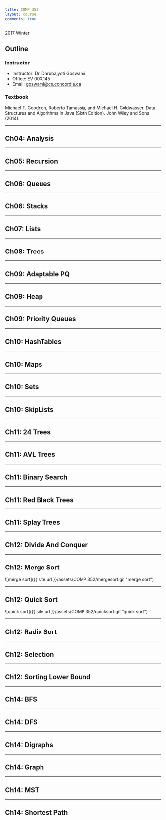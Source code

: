 ```yaml
---
title: COMP 352
layout: course
comments: true
---
```


2017 Winter

<!--more-->

## Outline

### Instructor
* Instructor: Dr. Dhrubajyoti Goswami
* Office: EV 003.145
* Email: goswami@cs.concordia.ca

### Textbook
Michael T. Goodrich, Roberto Tamassia, and Michael H. Goldwasser. Data Structures and Algorithms in Java (Sixth Edition). John Wiley and Sons (2014).

---

## Ch04: Analysis

---

## Ch05: Recursion

---

## Ch06: Queues

---

## Ch06: Stacks

---

## Ch07: Lists

---

## Ch08: Trees

---

## Ch09: Adaptable PQ

---

## Ch09: Heap

---

## Ch09: Priority Queues

---

## Ch10: HashTables

---

## Ch10: Maps

---

## Ch10: Sets

---

## Ch10: SkipLists


---

## Ch11: 24 Trees


---

## Ch11: AVL Trees


---

## Ch11: Binary Search

---

## Ch11: Red Black Trees

---

## Ch11: Splay Trees

---

## Ch12: Divide And Conquer


---

## Ch12: Merge Sort

![merge sort]({{ site.url }}/assets/COMP 352/mergesort.gif "merge sort")

---

## Ch12: Quick Sort

![quick sort]({{ site.url }}/assets/COMP 352/quicksort.gif "quick sort")

---

## Ch12: Radix Sort


---

## Ch12: Selection

---

## Ch12: Sorting Lower Bound


---

## Ch14: BFS


---

## Ch14: DFS


---

## Ch14: Digraphs


---

## Ch14: Graph


---

## Ch14: MST


---

## Ch14: Shortest Path

